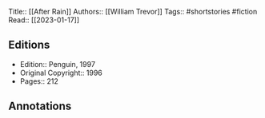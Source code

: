 Title:: [[After Rain]]
Authors:: [[William Trevor]]
Tags:: #shortstories #fiction 
Read:: [[2023-01-17]]

## Editions
- Edition:: Penguin, 1997
- Original Copyright:: 1996
- Pages:: 212

## Annotations
